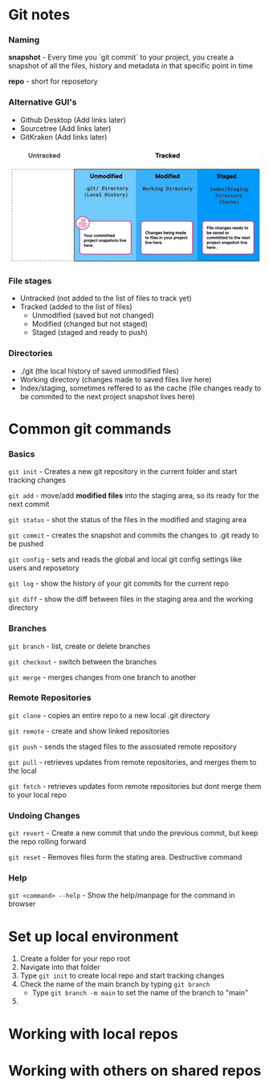 # Git notes 

### Naming

**snapshot** - Every time you ´git commit´ to your project, you create a snapshot of all the files, history and metadata in that specific point in time

**repo** - short for reposetory

### Alternative GUI's
 - Github Desktop (Add links later)
 - Sourcetree (Add links later)
 - GitKraken (Add links later)


![Stages and directories](Assets/01-dir-and-stage.jpg)


### File stages
 - Untracked (not added to the list of files to track yet)
 - Tracked (added to the list of files)
    - Unmodified (saved but not changed)
    - Modified (changed but not staged)
    - Staged (staged and ready to push) 

### Directories
 - ./git (the local history of saved unmodified files)
 - Working directory (changes made to saved files live here)
 - Index/staging, sometimes reffered to as the cache (file changes ready to be commited to the next project snapshot lives here)


# Common git commands


### Basics
`git init` - Creates a new git repository in the current folder and start tracking changes

`git add` - move/add **modified files** into the staging area, so its ready for the next commit

`git status` - shot the status of the files in the modified and staging area

`git commit` - creates the snapshot and commits the changes to .git ready to be pushed

`git config` - sets and reads the global and local git config settings like users and reposetory

`git log` - show the history of your git commits for the current repo

`git diff` - show the diff between files in the staging area and the working directory 


### Branches
`git branch` - list, create or delete branches

`git checkout` - switch between the branches

`git merge` - merges changes from one branch to another

### Remote Repositories
`git clone` - copies an entire repo to a new local .git directory

`git remote` - create and show linked repositories

`git push` - sends the staged files to the assosiated remote repository

`git pull` - retrieves updates from remote repositories, and merges them to the local

`git fetch` - retrieves updates form remote repositories but dont merge them to your local repo

### Undoing Changes

`git revert` - Create a new commit that undo the previous commit, but keep the repo rolling forward

`git reset` - Removes files form the stating area. Destructive command 

### Help

`git <command> --help` - Show the help/manpage for the command in browser


# Set up local environment
 1. Create a folder for your repo root
 2. Navigate into that folder
 3. Type `git init` to create local repo and start tracking changes
 4. Check the name of the main branch by typing `git branch`
     - Type `git branch -m main` to set the name of the branch to "main"
 5. 


# Working with local repos



# Working with others on shared repos



